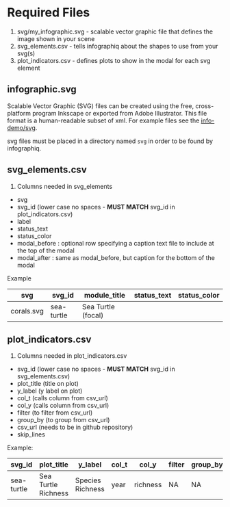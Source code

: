 # Required Files
1. svg/my_infographic.svg - scalable vector graphic file that defines the image shown in your scene
1. svg_elements.csv       - tells infographiq about the shapes to use from your svg(s)
1. plot_indicators.csv    - defines plots to show in the modal for each svg element

## infographic.svg
Scalable Vector Graphic (SVG) files can be created using the free, cross-platform program Inkscape or exported from Adobe Illustrator. This file format is a human-readable subset of xml. For example files see the [info-demo/svg](https://github.com/USF-IMARS/info-demo/tree/master/svg).

svg files must be placed in a directory named `svg` in order to be found by infographiq.

## svg_elements.csv

1. Columns needed in svg_elements
- svg
- svg_id (lower case no spaces - **MUST MATCH** svg_id in plot_indicators.csv)
- label
- status_text
- status_color
- modal_before : optional row specifying a caption text file to include at the top of the modal
- modal_after  : same as modal_before, but caption for the bottom of the modal

Example

|**svg**   |**svg_id**      |**module_title**       |**status_text**|**status_color**|
|----------|----------------|-----------------------|---------------|----------------|
|corals.svg|sea-turtle      | Sea Turtle (focal)    |               |                |

## plot_indicators.csv

1. Columns needed in plot_indicators.csv
- svg_id (lower case no spaces - **MUST MATCH** svg_id in svg_elements.csv)
- plot_title (title on plot)
- y_label (y label on plot)
- col_t (calls column from csv_url)
- col_y (calls column from csv_url)
- filter (to filter from csv_url)
- group_by (to group from csv_url)
- csv_url (needs to be in github repository)
- skip_lines

Example:

| **svg_id** |**plot_title**      |**y_label**       |**col_t**|**col_y**|**filter**|**group_by**|**csv_url**|
|------------|--------------------|------------------|---------|---------|----------|------------|-----------|
|sea-turtle  | Sea Turtle Richness| Species Richness | year    | richness| NA       | NA         | github.com/marinebon/info-fk/blob/master/plot_indicators.csv
